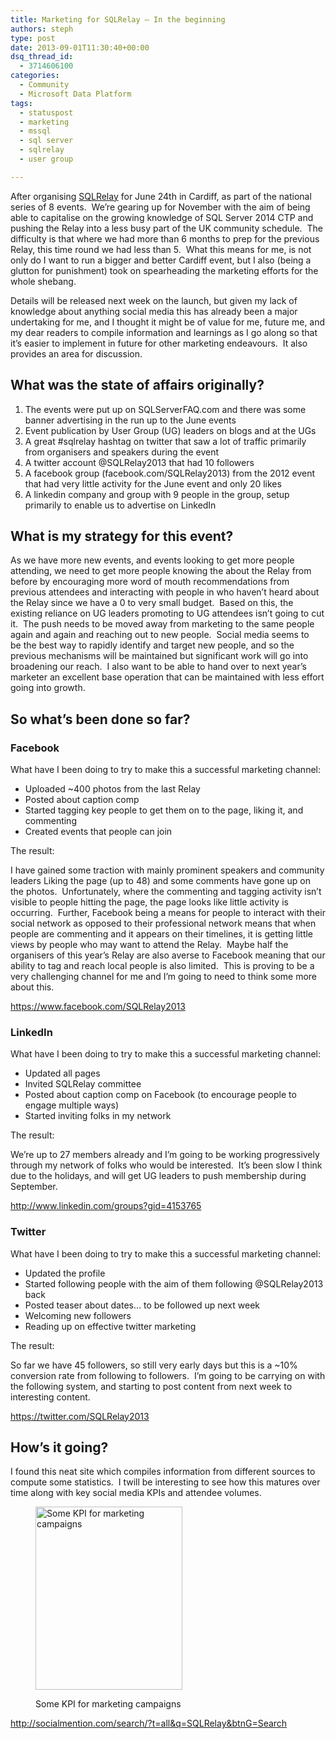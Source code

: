 ```yaml
---
title: Marketing for SQLRelay – In the beginning
authors: steph
type: post
date: 2013-09-01T11:30:40+00:00
dsq_thread_id:
  - 3714606100
categories:
  - Community
  - Microsoft Data Platform
tags:
  - statuspost
  - marketing
  - mssql
  - sql server
  - sqlrelay
  - user group

---
```

After organising <a href="http://sqlrelay-stef.eventbrite.com" target="_blank">SQLRelay</a> for June 24th in Cardiff, as part of the national series of 8 events.  We&#8217;re gearing up for November with the aim of being able to capitalise on the growing knowledge of SQL Server 2014 CTP and pushing the Relay into a less busy part of the UK community schedule.  The difficulty is that where we had more than 6 months to prep for the previous Relay, this time round we had less than 5.  What this means for me, is not only do I want to run a bigger and better Cardiff event, but I also (being a glutton for punishment) took on spearheading the marketing efforts for the whole shebang.

Details will be released next week on the launch, but given my lack of knowledge about anything social media this has already been a major undertaking for me, and I thought it might be of value for me, future me, and my dear readers to compile information and learnings as I go along so that it&#8217;s easier to implement in future for other marketing endeavours.  It also provides an area for discussion.<!--more-->

## What was the state of affairs originally?

  1. The events were put up on SQLServerFAQ.com and there was some banner advertising in the run up to the June events
  2. Event publication by User Group (UG) leaders on blogs and at the UGs
  3. A great #sqlrelay hashtag on twitter that saw a lot of traffic primarily from organisers and speakers during the event
  4. A twitter account @SQLRelay2013 that had 10 followers
  5. A facebook group (facebook.com/SQLRelay2013) from the 2012 event that had very little activity for the June event and only 20 likes
  6. A linkedin company and group with 9 people in the group, setup primarily to enable us to advertise on LinkedIn

## What is my strategy for this event?

As we have more new events, and events looking to get more people attending, we need to get more people knowing the about the Relay from before by encouraging more word of mouth recommendations from previous attendees and interacting with people in who haven&#8217;t heard about the Relay since we have a 0 to very small budget.  Based on this, the existing reliance on UG leaders promoting to UG attendees isn&#8217;t going to cut it.  The push needs to be moved away from marketing to the same people again and again and reaching out to new people.  Social media seems to be the best way to rapidly identify and target new people, and so the previous mechanisms will be maintained but significant work will go into broadening our reach.  I also want to be able to hand over to next year&#8217;s marketer an excellent base operation that can be maintained with less effort going into growth.

## So what&#8217;s been done so far?

### Facebook

What have I been doing to try to make this a successful marketing channel:

  * Uploaded ~400 photos from the last Relay
  * Posted about caption comp
  * Started tagging key people to get them on to the page, liking it, and commenting
  * Created events that people can join

The result:

I have gained some traction with mainly prominent speakers and community leaders Liking the page (up to 48) and some comments have gone up on the photos.  Unfortunately, where the commenting and tagging activity isn&#8217;t visible to people hitting the page, the page looks like little activity is occurring.  Further, Facebook being a means for people to interact with their social network as opposed to their professional network means that when people are commenting and it appears on their timelines, it is getting little views by people who may want to attend the Relay.  Maybe half the organisers of this year&#8217;s Relay are also averse to Facebook meaning that our ability to tag and reach local people is also limited.  This is proving to be a very challenging channel for me and I&#8217;m going to need to think some more about this.

<a href="https://www.facebook.com/SQLRelay2013" target="_blank">https://www.facebook.com/SQLRelay2013</a>

### LinkedIn

What have I been doing to try to make this a successful marketing channel:

  * Updated all pages
  * Invited SQLRelay committee
  * Posted about caption comp on Facebook (to encourage people to engage multiple ways)
  * Started inviting folks in my network

The result:

We&#8217;re up to 27 members already and I&#8217;m going to be working progressively through my network of folks who would be interested.  It&#8217;s been slow I think due to the holidays, and will get UG leaders to push membership during September.

<a href="http://www.linkedin.com/groups?gid=4153765" target="_blank">http://www.linkedin.com/groups?gid=4153765</a>

### Twitter

What have I been doing to try to make this a successful marketing channel:

  * Updated the profile
  * Started following people with the aim of them following @SQLRelay2013 back
  * Posted teaser about dates&#8230; to be followed up next week
  * Welcoming new followers
  * Reading up on effective twitter marketing

The result:

So far we have 45 followers, so still very early days but this is a ~10% conversion rate from following to followers.  I&#8217;m going to be carrying on with the following system, and starting to post content from next week to interesting content.

<a href="https://twitter.com/SQLRelay2013" target="_blank">https://twitter.com/SQLRelay2013</a>

## How&#8217;s it going?

I found this neat site which compiles information from different sources to compute some statistics.  I twill be interesting to see how this matures over time along with key social media KPIs and attendee volumes.<figure id="attachment_58451" style="width: 235px" class="wp-caption alignnone">

[<img class="size-full wp-image-58451" alt="Some KPI for marketing campaigns" src="../img/2013-09-01-18_42_03-SQLRelay-Social-Mention-search_jyswjn_eesazy.png" width="235" height="293" />][1]<figcaption class="wp-caption-text">Some KPI for marketing campaigns</figcaption></figure> 

<http://socialmention.com/search/?t=all&q=SQLRelay&btnG=Search>

&nbsp;

 [1]: ../img/2013-09-01-18_42_03-SQLRelay-Social-Mention-search_jyswjn_eesazy.png